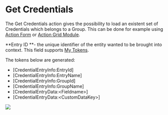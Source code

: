 # Get Credentials

The Get Credentials action gives the possibility to load an existent set of Credentials which belongs to a Group. This can be done for example using [Action Form](http://www.dnnsharp.com/dnn/modules/action-form-builder) or [Action Grid Module](http://www.dnnsharp.com/dnn/modules/action-grid-table-data).

**Entry ID **- the unique identifier of the entity wanted to be brought into context. This field supports [My Tokens](/my-tokens/index.html).

The tokens below are generated:

* \[CredentialEntryInfo:EntryId\]
* \[CredentialEntryInfo:EntryName\]
* \[CredentialEntryInfo:GroupId\]
* \[CredentialEntryInfo:GroupName\]
* \[CredentialEntryData:&lt;Fieldname&gt;\] 
* \[CredentialEntryData:&lt;CustomDataKey&gt;\] 

![](http://static.dnnsharp.com/documentation/get_credential.png)
